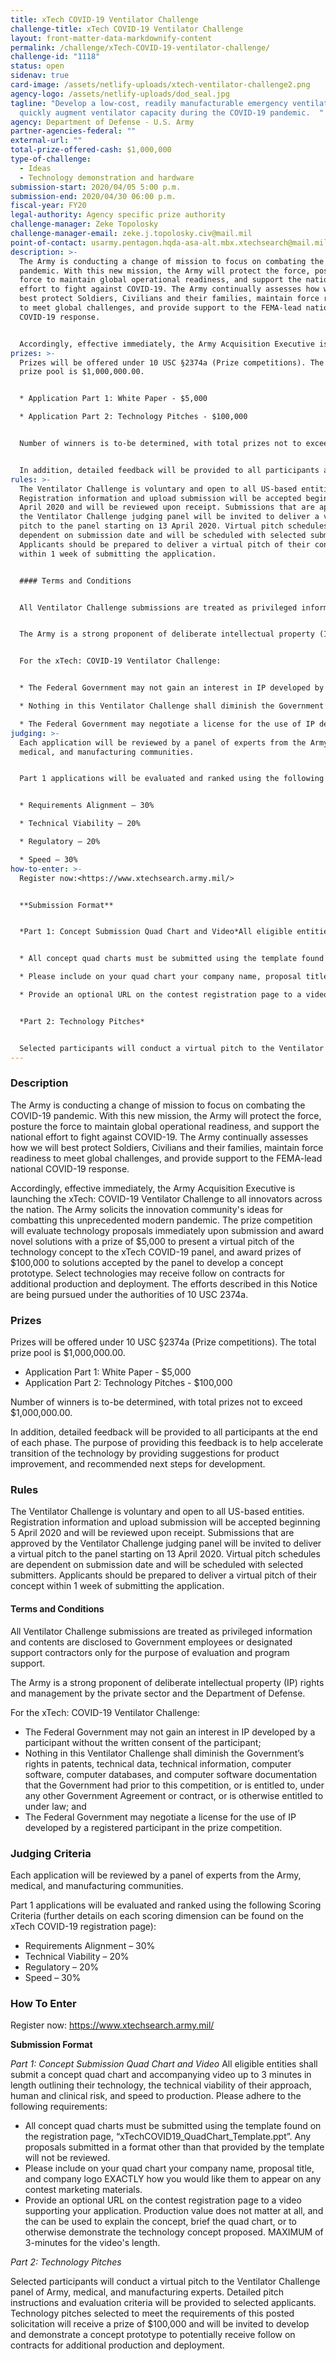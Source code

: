 ```yaml
---
title: xTech COVID-19 Ventilator Challenge
challenge-title: xTech COVID-19 Ventilator Challenge
layout: front-matter-data-markdownify-content
permalink: /challenge/xTech-COVID-19-ventilator-challenge/
challenge-id: "1118"
status: open
sidenav: true
card-image: /assets/netlify-uploads/xtech-ventilator-challenge2.png
agency-logo: /assets/netlify-uploads/dod_seal.jpg
tagline: "Develop a low-cost, readily manufacturable emergency ventilator to
  quickly augment ventilator capacity during the COVID-19 pandemic.  "
agency: Department of Defense - U.S. Army
partner-agencies-federal: ""
external-url: ""
total-prize-offered-cash: $1,000,000
type-of-challenge:
  - Ideas
  - Technology demonstration and hardware
submission-start: 2020/04/05 5:00 p.m.
submission-end: 2020/04/30 06:00 p.m.
fiscal-year: FY20
legal-authority: Agency specific prize authority
challenge-manager: Zeke Topolosky
challenge-manager-email: zeke.j.topolosky.civ@mail.mil
point-of-contact: usarmy.pentagon.hqda-asa-alt.mbx.xtechsearch@mail.mil
description: >-
  The Army is conducting a change of mission to focus on combating the COVID-19
  pandemic. With this new mission, the Army will protect the force, posture the
  force to maintain global operational readiness, and support the national
  effort to fight against COVID-19. The Army continually assesses how we will
  best protect Soldiers, Civilians and their families, maintain force readiness
  to meet global challenges, and provide support to the FEMA-lead national
  COVID-19 response.


  Accordingly, effective immediately, the Army Acquisition Executive is launching the xTech: COVID-19 Ventilator Challenge to all innovators across the nation. The Army solicits the innovation community's ideas for combatting this unprecedented modern pandemic. The prize competition will evaluate technology proposals immediately upon submission and award novel solutions with a prize of $5,000 to present a virtual pitch of the technology concept to the xTech COVID-19 panel, and award prizes of $100,000 to solutions accepted by the panel to develop a concept prototype.  Select technologies may receive follow on contracts for additional production and deployment.  The efforts described in this Notice are being pursued under the authorities of 10 USC 2374a.
prizes: >-
  Prizes will be offered under 10 USC §2374a (Prize competitions). The total
  prize pool is $1,000,000.00. 


  * Application Part 1: White Paper - $5,000

  * Application Part 2: Technology Pitches - $100,000


  Number of winners is to-be determined, with total prizes not to exceed $1,000,000.00.


  In addition, detailed feedback will be provided to all participants at the end of each phase. The purpose of providing this feedback is to help accelerate transition of the technology by providing suggestions for product improvement, and recommended next steps for development.
rules: >-
  The Ventilator Challenge is voluntary and open to all US-based entities.
  Registration information and upload submission will be accepted beginning 5
  April 2020 and will be reviewed upon receipt. Submissions that are approved by
  the Ventilator Challenge judging panel will be invited to deliver a virtual
  pitch to the panel starting on 13 April 2020. Virtual pitch schedules are
  dependent on submission date and will be scheduled with selected submitters.
  Applicants should be prepared to deliver a virtual pitch of their concept
  within 1 week of submitting the application.


  #### Terms and Conditions


  All Ventilator Challenge submissions are treated as privileged information and contents are disclosed to Government employees or designated support contractors only for the purpose of evaluation and program support.


  The Army is a strong proponent of deliberate intellectual property (IP) rights and management by the private sector and the Department of Defense.  


  For the xTech: COVID-19 Ventilator Challenge: 


  * The Federal Government may not gain an interest in IP developed by a participant without the written consent of the participant;  

  * Nothing in this Ventilator Challenge shall diminish the Government’s rights in patents, technical data, technical information, computer software, computer databases, and computer software documentation that the Government had prior to this competition, or is entitled to, under any other Government Agreement or contract, or is otherwise entitled to under law; and 

  * The Federal Government may negotiate a license for the use of IP developed by a registered participant in the prize competition.
judging: >-
  Each application will be reviewed by a panel of experts from the Army,
  medical, and manufacturing communities.


  Part 1 applications will be evaluated and ranked using the following Scoring Criteria (further details on each scoring dimension can be found on the xTech COVID-19 registration page):


  * Requirements Alignment – 30%

  * Technical Viability – 20%

  * Regulatory – 20%

  * Speed – 30%
how-to-enter: >-
  Register now:<https://www.xtechsearch.army.mil/>


  **Submission Format**


  *Part 1: Concept Submission Quad Chart and Video*All eligible entities shall submit a concept quad chart and accompanying video up to 3 minutes in length outlining their technology, the technical viability of their approach, human and clinical risk, and speed to production. Please adhere to the following requirements:


  * All concept quad charts must be submitted using the template found on the registration page, “xTechCOVID19_QuadChart_Template.ppt”. Any proposals submitted in a format other than that provided by the template will not be reviewed.

  * Please include on your quad chart your company name, proposal title, and company logo EXACTLY how you would like them to appear on any contest marketing materials.

  * Provide an optional URL on the contest registration page to a video supporting your application. Production value does not matter at all, and the can be used to explain the concept, brief the quad chart, or to otherwise demonstrate the technology concept proposed. MAXIMUM of 3-minutes for the video’s length.


  *Part 2: Technology Pitches*


  Selected participants will conduct a virtual pitch to the Ventilator Challenge panel of Army, medical, and manufacturing experts. Detailed pitch instructions and evaluation criteria will be provided to selected applicants. Technology pitches selected to meet the requirements of this posted solicitation will receive a prize of $100,000 and will be invited to develop and demonstrate a concept prototype to potentially receive follow on contracts for additional production and deployment.
---
```

### Description

The Army is conducting a change of mission to focus on combating the COVID-19 pandemic. With this new mission, the Army will protect the force, posture the force to maintain global operational readiness, and support the national effort to fight against COVID-19. The Army continually assesses how we will best protect Soldiers, Civilians and their families, maintain force readiness to meet global challenges, and provide support to the FEMA-lead national COVID-19 response.

Accordingly, effective immediately, the Army Acquisition Executive is launching the xTech: COVID-19 Ventilator Challenge to all innovators across the nation. The Army solicits the innovation community's ideas for combatting this unprecedented modern pandemic. The prize competition will evaluate technology proposals immediately upon submission and award novel solutions with a prize of $5,000 to present a virtual pitch of the technology concept to the xTech COVID-19 panel, and award prizes of $100,000 to solutions accepted by the panel to develop a concept prototype.  Select technologies may receive follow on contracts for additional production and deployment.  The efforts described in this Notice are being pursued under the authorities of 10 USC 2374a.


### Prizes

Prizes will be offered under 10 USC §2374a (Prize competitions). The total prize pool is $1,000,000.00. 

* Application Part 1: White Paper - $5,000
* Application Part 2: Technology Pitches - $100,000

Number of winners is to-be determined, with total prizes not to exceed $1,000,000.00.

In addition, detailed feedback will be provided to all participants at the end of each phase. The purpose of providing this feedback is to help accelerate transition of the technology by providing suggestions for product improvement, and recommended next steps for development.  


### Rules

The Ventilator Challenge is voluntary and open to all US-based entities. Registration information and upload submission will be accepted beginning 5 April 2020 and will be reviewed upon receipt. Submissions that are approved by the Ventilator Challenge judging panel will be invited to deliver a virtual pitch to the panel starting on 13 April 2020. Virtual pitch schedules are dependent on submission date and will be scheduled with selected submitters. Applicants should be prepared to deliver a virtual pitch of their concept within 1 week of submitting the application.

#### Terms and Conditions

All Ventilator Challenge submissions are treated as privileged information and contents are disclosed to Government employees or designated support contractors only for the purpose of evaluation and program support.

The Army is a strong proponent of deliberate intellectual property (IP) rights and management by the private sector and the Department of Defense.  

For the xTech: COVID-19 Ventilator Challenge: 

* The Federal Government may not gain an interest in IP developed by a participant without the written consent of the participant;  
* Nothing in this Ventilator Challenge shall diminish the Government’s rights in patents, technical data, technical information, computer software, computer databases, and computer software documentation that the Government had prior to this competition, or is entitled to, under any other Government Agreement or contract, or is otherwise entitled to under law; and 
* The Federal Government may negotiate a license for the use of IP developed by a registered participant in the prize competition.


### Judging Criteria

Each application will be reviewed by a panel of experts from the Army, medical, and manufacturing communities.

Part 1 applications will be evaluated and ranked using the following Scoring Criteria (further details on each scoring dimension can be found on the xTech COVID-19 registration page):

* Requirements Alignment – 30%
* Technical Viability – 20%
* Regulatory – 20%
* Speed – 30%


### How To Enter

Register now: <a href="https://www.xtechsearch.army.mil/" target="_blank" rel="noopener">https://www.xtechsearch.army.mil/</a>

**Submission Format** 

*Part 1: Concept Submission Quad Chart and Video* 
All eligible entities shall submit a concept quad chart and accompanying video up to 3 minutes in length outlining their technology, the technical viability of their approach, human and clinical risk, and speed to production. Please adhere to the following requirements:

* All concept quad charts must be submitted using the template found on the registration page, “xTechCOVID19_QuadChart_Template.ppt”. Any proposals submitted in a format other than that provided by the template will not be reviewed.
* Please include on your quad chart your company name, proposal title, and company logo EXACTLY how you would like them to appear on any contest marketing materials.
* Provide an optional URL on the contest registration page to a video supporting your application. Production value does not matter at all, and the can be used to explain the concept, brief the quad chart, or to otherwise demonstrate the technology concept proposed. MAXIMUM of 3-minutes for the video's length.

*Part 2: Technology Pitches* 

Selected participants will conduct a virtual pitch to the Ventilator Challenge panel of Army, medical, and manufacturing experts.  Detailed pitch instructions and evaluation criteria will be provided to selected applicants.  Technology pitches selected to meet the requirements of this posted solicitation will receive a prize of $100,000 and will be invited to develop and demonstrate a concept prototype to potentially receive follow on contracts for additional production and deployment.

